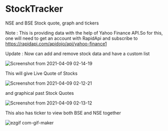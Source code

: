 # StockTracker

NSE and BSE Stock quote, graph and tickers

Note : This is providing data with the help of Yahoo Finance API.So for this, one will need to get an account with RapidApi and subscribe to https://rapidapi.com/apidojo/api/yahoo-finance1

Update : Now can add and remove stock data and have a custom list

![Screenshot from 2021-04-09 02-14-19](https://user-images.githubusercontent.com/61354256/114289672-7d6d8200-9a97-11eb-8d53-f8e685e0e3ea.png)


This will give Live Quote of Stocks

![Screenshot from 2021-04-09 02-12-21](https://user-images.githubusercontent.com/61354256/114289678-83fbf980-9a97-11eb-9a95-017dbe72f713.png)


and graphical past Stock Quotes

![Screenshot from 2021-04-09 02-13-12](https://user-images.githubusercontent.com/61354256/114289696-9b3ae700-9a97-11eb-86fc-84ba566fe112.png)

This also has ticker to view both BSE and NSE together

![ezgif com-gif-maker](https://user-images.githubusercontent.com/61354256/114289706-a857d600-9a97-11eb-94c9-f247dc776b69.gif)

